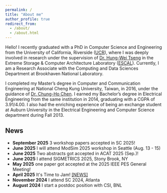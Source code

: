 ```yaml
---
permalink: /
title: "About me"
author_profile: true
redirect_from: 
  - /about/
  - /about.html
---
```


Hello! I recently graduated with a PhD in Computer Science and Engineering from the University of California, Riverside ([UCR](https://www.ucr.edu/)), where I was deeply involved in research under the supervision of [Dr. Hung-Wei Tseng](https://intra.engr.ucr.edu/~htseng/) in the Extreme Storage & Computer Architecture Laboratory ([ESCAL](https://www.escalab.org/)). Currently, I am a Research Associate with the Computing and Data Sciences Department at Brookhaven National Laboratory.

I completed my Master’s degree in Computer and Communication Engineering at National Cheng Kung University, Taiwan, in 2016, under the guidance of [Dr. Chung-Ho Chen](https://researchoutput.ncku.edu.tw/en/persons/chung-ho-chen). I earned my Bachelor’s degree in Electrical Engineering from the same institution in 2014, graduating with a CGPA of 3.91/4.00. I also had the enriching experience of being an exchange student at Auburn University in the Electrical Engineering and Computer Science department during Fall 2013.


## News
- **September 2025** 3 workshop papers accepted in SC 2025!
- **June 2025** I will attend ModSim 2025 workshop in Seattle (Aug. 13 - 15)
- **June 2025** Two abstracts got accepted in ACAT 2025 (Sep.)!
- **June 2025** I attend SIGMETRICS 2025, Stony Brook, NY
- **May 2025** one paper got accepted at the 2025 IEEE PES General Meeting!
- **April 2025** It's Time to Jam! <a href="https://www.bnl.gov/newsroom/news.php?a=222379">[NEWS]</a>
- **November 2024** I attend SC 2024, Atlanta
- **August 2024**  I start a postdoc position with CSI, BNL
